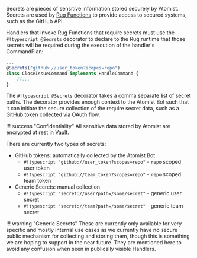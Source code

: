 Secrets are pieces of sensitive information stored securely by Atomist. Secrets
are used by [Rug Functions](/user-guide/rug/rug-functions.md) to provide access
to secured systems, such as the GitHub API.

Handlers that invoke Rug Functions that require secrets must use the
`#!typescript @Secrets` decorator to declare to the Rug runtime that those
secrets will be required during the execution of the handler's CommandPlan:

```typescript
...
@Secrets("github://user_token?scopes=repo")
class CloseIssueCommand implements HandleCommand {
    //...
}
```

The `#!typescript @Secrets` decorator takes a comma separate list of secret
paths. The decorator provides enough context to the Atomist Bot such that it
can initiate the secure collection of the require secret data, such as a GitHub
token collected via OAuth flow.

!!! success "Confidentiality"
    All sensitive data stored by Atomist are encrypted at rest in
    [Vault](https://www.vaultproject.io/docs/internals/security.html).

There are currently two types of secrets:

-   GitHub tokens: automatically collected by the Atomist Bot
    - `#!typescript "github://user_token?scopes=repo"` - `repo` scoped user token
    - `#!typescript "github://team_token?scopes=repo"` - `repo` scoped team token
-   Generic Secrets: manual collection
    - `#!typescript "secret://user?path=/some/secret"` - generic user secret
    - `#!typescript "secret://team?path=/some/secret"` - generic team secret

!!! warning "Generic Secrets"
    These are currently only available for very specific and mostly internal use
    cases as we currently have no secure public mechanism for collecting and storing
    them, though this is something we are hoping to support in the near future. They
    are mentioned here to avoid any confusion when seen in publically visible Handlers.

